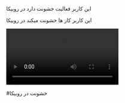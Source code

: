 این کاربر فعالیت خشونت دارد در روبیکا 

این کاربر کار ها خشونت میکند در روبیکا

![خشونت](https://uploadkon.ir/uploads/159f25_24Report-Violence-in-bullying-jpg.mp4) 

#خشونت در روبیکا
